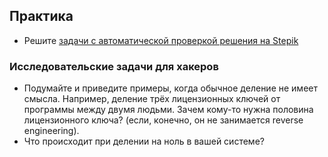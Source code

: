 ## Практика

- Решите [задачи с автоматической проверкой решения на Stepik](https://stepik.org/lesson/40857/step/1)

### Исследовательские задачи для хакеров

- Подумайте и приведите примеры, когда обычное деление не имеет смысла. Например, деление трёх лицензионных ключей от программы между двумя людьми. Зачем кому-то нужна половина лицензионного ключа? (если, конечно, он не занимается reverse engineering).
- Что происходит при делении на ноль в вашей системе?
